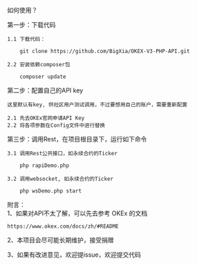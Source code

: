 如何使用？

第一步：下载代码

    1.1 下载代码：
    
        git clone https://github.com/BigXia/OKEX-V3-PHP-API.git
    
    2.2 安装依赖composer包
    
        composer update
    
第二步：配置自己的API key

    这里默认有key, 供社区用户测试调用，不过要想用自己的账户，需要重新配置

    2.1 先去OKEx官网申请API Key
    2.2 将各项参数在Config文件中进行替换

第三步：调用Rest，在项目根目录下，运行如下命令
    
    3.1 调用Rest公共接口，如永续合约的Ticker
        
        php rapiDemo.php
        
    3.2 调用websocket, 如永续合约的Ticker
    
        php wsDemo.php start
     
附言：        
1、如果对API不太了解，可以先去参考 OKEx 的文档
    
    https://www.okex.com/docs/zh/#README
   
2、本项目会尽可能长期维护，接受捐赠

3、如果有改进意见，欢迎提issue，欢迎提交代码

    
    
    
    
